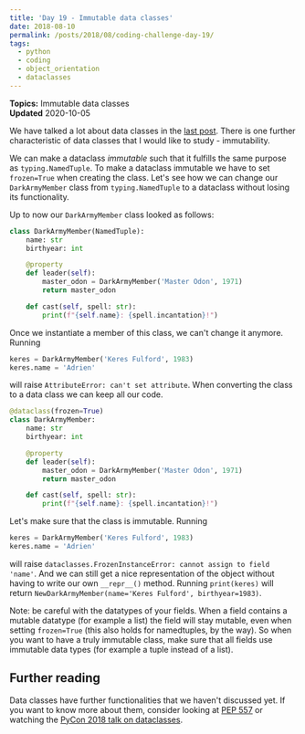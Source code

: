 ```yaml
---
title: 'Day 19 - Immutable data classes'
date: 2018-08-10
permalink: /posts/2018/08/coding-challenge-day-19/
tags:
  - python
  - coding
  - object_orientation
  - dataclasses
---
```


**Topics:** Immutable data classes       
**Updated** 2020-10-05       
      
We have talked a lot about data classes in the [last post](http://alpopkes.com/posts/2018/08/coding-challenge-day-16-to-18/). There is one further characteristic of data classes that I would like to study - immutability.   
    
We can make a dataclass *immutable* such that it fulfills the same purpose as `typing.NamedTuple`. To make a dataclass immutable we have to set `frozen=True` when creating the class. Let's see how we can change our `DarkArmyMember` class from `typing.NamedTuple` to a dataclass without losing its functionality.   
   
Up to now our `DarkArmyMember` class looked as follows:

```python
class DarkArmyMember(NamedTuple):
    name: str
    birthyear: int

    @property
    def leader(self):
        master_odon = DarkArmyMember('Master Odon', 1971)
        return master_odon

    def cast(self, spell: str):
        print(f"{self.name}: {spell.incantation}!")
```

Once we instantiate a member of this class, we can't change it anymore. Running

```python
keres = DarkArmyMember('Keres Fulford', 1983)
keres.name = 'Adrien'
```

will raise `AttributeError: can't set attribute`. When converting the class to a data class we can keep all our code.

```python
@dataclass(frozen=True)
class DarkArmyMember:
    name: str
    birthyear: int

    @property
    def leader(self):
        master_odon = DarkArmyMember('Master Odon', 1971)
        return master_odon

    def cast(self, spell: str):
        print(f"{self.name}: {spell.incantation}!")
```

Let's make sure that the class is immutable. Running 

```python
keres = DarkArmyMember('Keres Fulford', 1983)
keres.name = 'Adrien'
```

will raise `dataclasses.FrozenInstanceError: cannot assign to field 'name'`. And we can still get a nice representation of the object without having to write our own `__repr__()` method. Running `print(keres)` will return `NewDarkArmyMember(name='Keres Fulford', birthyear=1983)`.   
   
Note: be careful with the datatypes of your fields. When a field contains a mutable datatype (for example a list) the field will stay mutable, even when setting `frozen=True` (this also holds for namedtuples, by the way). So when you want to have a truly immutable class, make sure that all fields use immutable data types (for example a tuple instead of a list). 


## Further reading
Data classes have further functionalities that we haven't discussed yet. If you want to know more about them, consider looking at [PEP 557](https://www.python.org/dev/peps/pep-0557/) or watching the [PyCon 2018 talk on dataclasses](https://www.youtube.com/watch?v=T-TwcmT6Rcw).

